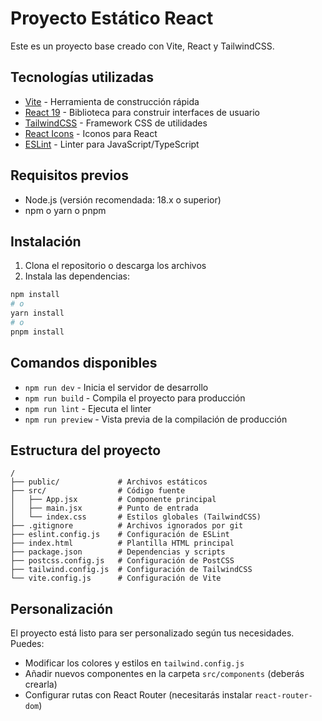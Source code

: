 # Proyecto Estático React

Este es un proyecto base creado con Vite, React y TailwindCSS.

## Tecnologías utilizadas

- [Vite](https://vitejs.dev/) - Herramienta de construcción rápida
- [React 19](https://react.dev/) - Biblioteca para construir interfaces de usuario
- [TailwindCSS](https://tailwindcss.com/) - Framework CSS de utilidades
- [React Icons](https://react-icons.github.io/react-icons/) - Iconos para React
- [ESLint](https://eslint.org/) - Linter para JavaScript/TypeScript

## Requisitos previos

- Node.js (versión recomendada: 18.x o superior)
- npm o yarn o pnpm

## Instalación

1. Clona el repositorio o descarga los archivos
2. Instala las dependencias:

```bash
npm install
# o
yarn install
# o
pnpm install
```

## Comandos disponibles

- `npm run dev` - Inicia el servidor de desarrollo
- `npm run build` - Compila el proyecto para producción
- `npm run lint` - Ejecuta el linter
- `npm run preview` - Vista previa de la compilación de producción

## Estructura del proyecto

```
/
├── public/             # Archivos estáticos
├── src/                # Código fuente
│   ├── App.jsx         # Componente principal
│   ├── main.jsx        # Punto de entrada
│   └── index.css       # Estilos globales (TailwindCSS)
├── .gitignore          # Archivos ignorados por git
├── eslint.config.js    # Configuración de ESLint
├── index.html          # Plantilla HTML principal
├── package.json        # Dependencias y scripts
├── postcss.config.js   # Configuración de PostCSS
├── tailwind.config.js  # Configuración de TailwindCSS
└── vite.config.js      # Configuración de Vite
```

## Personalización

El proyecto está listo para ser personalizado según tus necesidades. Puedes:

- Modificar los colores y estilos en `tailwind.config.js`
- Añadir nuevos componentes en la carpeta `src/components` (deberás crearla)
- Configurar rutas con React Router (necesitarás instalar `react-router-dom`)
